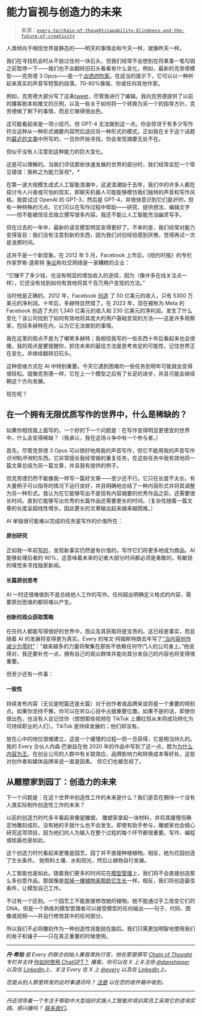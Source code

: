 <!--yml

类别：COT 专栏

日期：2024-05-08 11:03:10

-->

# 能力盲视与创造力的未来

> 来源：[`every.to/chain-of-thought/capability-blindness-and-the-future-of-creativity`](https://every.to/chain-of-thought/capability-blindness-and-the-future-of-creativity)

人类倾向于相信世界是静态的——明天的事情会和今天一样，就像昨天一样。

我们在寻找机会时从不放过任何一块石头，但我们经常不会想到在将某事一笔勾销之前暂停一下——我们也不会翻转旧石头看看有什么变化。例如，最新的克劳德模型——克劳德 3 Opus——是一个[*出色的*作家](https://every.to/napkin-math/claude-3-is-the-most-human-ai-yet)。在适当的提示下，它可以以一种听起来真实的声音写短暂的段落，70-80%像我、你或任何其他作家。

例如，克劳德大部分写了这条[tweet](https://twitter.com/danshipper/status/1778033042096902478)，尽管我进行了编辑。我向克劳德提供了以前的播客剧本和推文的示例，以及一些关于如何将一个转换为另一个的指导方针。克劳德做了剩下的事情，而且它做得很出色。

这可能看起来是一项小技巧，但 GPT-4 无法做到这一点。你会惊讶于有多少写作符合这种从一种形式摘要内容然后适应另一种形式的模式。正如我在关于这个话题的[最近的文章](https://every.to/chain-of-thought/chatgpt-and-the-future-of-the-human-mind)中所写的，一旦你开始寻找，你会发现摘要无处不在。

但似乎没有人注意到这种能力的巨大变化。

这是可以理解的。当我们评估那些快速发展的世界的部分时，我们经常会犯一个常见错误：我称之为能力盲视*。*

在第一波大规模生成式人工智能浪潮中，这波浪潮始于去年，我们中的许多人都在探讨令人兴奋或可怕的现实，即聊天机器人可能能够模仿我们独特的声音和写作风格。我尝试过 OpenAI 的 GPT-3，然后是 GPT-4，并很快意识到它们是*好的*，但有一种特殊的污点。它们可以在写作过程中帮助——研究、提供想法、编辑文字——但不能被信任去独立撰写很多内容。我还不能让人工智能充当幽灵写手。

但在过去的一年中，最新的语言模型明显变得更好了。不幸的是，我们经常对能力变得盲目：我们没有注意到新的东西，因为我们对旧经验感到厌倦，觉得再试一次是浪费时间。

这并不是一个新现象。在 2012 年 5 月，Facebook 上市后，《纽约时报》的专栏作家罗斯·道索特 [争论](https://www.nytimes.com/2012/05/27/opinion/sunday/douthat-the-facebook-illusion.html?searchResultPosition=6)称社交网络是一家糟糕的企业：

“它赚不了多少钱，也没有明显的增加收入的途径，因为（像许多在线关注点一样），它还没有找到如何有效地将其千百万用户变现的方法。”

当时他是正确的。2012 年，Facebook [创造](https://investor.fb.com/investor-news/press-release-details/2013/Facebook-Reports-Fourth-Quarter-and-Full-Year-2012-Results/default.aspx) 了 50 亿美元的收入，只有 5300 万美元的净利润。十年后，多赫特显然错了。在 2023 年，现在被称为 Meta 的 Facebook 创造了大约 1,340 亿美元的收入和 230 亿美元的净利润。发生了什么变化？该公司找到了如何有效地将其庞大的用户基础变现的方法——这是许多观察家，包括多赫特在内，认为它无法做到的事情。

我在这里的观点不是为了嘲笑多赫特；我相信我写的一些东西十年后看起来也会很傻。我的观点是要提醒你，抓住未来的最佳方法是思考肯定的可能性，记住世界正在变化，并继续翻转旧石头。

这种思维方式在 AI 中特别重要。今天它遇到困难的一些任务到明年可能就会变得很轻松。就像克劳德一样，它在上一个模型之后有了长足的进步，并且可能会继续朝这个方向发展。

现在呢？

## 在一个拥有无限优质写作的世界中，什么是稀缺的？

如果你相信我上面写的，一个好的下一个问题是：在写作变得明显更便宜的世界中，什么会变得稀缺？（我承认，我在这场斗争中有一个参与者。）

首先，尽管克劳德 3 Opus 可以很好地用我的声音写作，但它不能用我的声音写作*任何*和*所有*的东西。它非常擅长我经常做的重复任务，在这些任务中我有效地将一篇文章总结为另一篇文章，并且我有提供的例子。

但克劳德仍然不能像我一样写一篇好文章——至少还不行。它只在长度不太长、有大量例子可以指导的情况下运行良好，并且明确地总结了一种内容形式并将其调整为另一种形式。我认为在它能够写出不是现有内容摘要的优秀作品之前，还需要很长时间。直到它能够写出优秀的长篇作品还需要更长的时间。（复杂性随着一篇文章的长度呈超线性增长，因此更长的文章输出起来越来越困难。）

AI 单独很可能难以完成的任务是写作的价值所在：

#### 原创研究

正如我一年前[写的](https://every.to/chain-of-thought/we-re-building-ai-into-our-media-business?sid=40671)，发现新事实仍然是有价值的。写作它们将更多地成为商品。AI 能够处理后者的 90%，这意味着未来的记者大部分时间都必须是勇敢的，有敏锐的嗅觉来寻找独家新闻。

#### 长篇原创思考

AI 一时还很难做到不是总结他人工作的写作。任何超出明确定义格式的内容，需要原创思维的都将难以产生。

#### 创新的观众获取策略

在任何人都能写得很好的世界中，观众及其获取将是宝贵的。这已经是事实，而且随着 AI 的发展将变得更为真实。Every 的埃文·阿姆斯特朗去年写了[“当内容创作减少为零时”](https://every.to/napkin-math/when-content-creation-goes-to-zero)："越来越多的力量将聚集在那些不依赖任何守门人的公司身上。”他说得对，我还要补充一点，拥有自己的观众群体并能向其分发自己的内容也将变得很重要。

但至少还有一件事：

#### 一致性

持续发布内容（无论是短篇还是长篇）对于创作者或品牌来说将是一个重要的特别点。如果你坚持不懈，你可以在听众心目中占据重要位置。如果不是的话，即使你很出色，也没有人会记住你（想想那些视频在 TikTok 上爆红但从未将成功转化为可持续职业的人们）。TikTok 是持续发展的；他们却没有。

放在心中的地位很难建立，这是一个缓慢的过程—但一旦获得，它是相当持久的。 我的 Every 合伙人内森·巴谢兹在他 2020 年的作品中写到了这一点，题为[为什么内容为王](https://every.to/divinations/why-content-is-king-26199975)。在创业公司的人群中有关联效应、品牌影响力和转换成本等好处，这些对创作者和媒体品牌来说一直是因素。 但它们也被忽视了。

## 从雕塑家到园丁：创造力的未来

下一个问题是：在这个世界中创造性工作的未来是什么？我们是否在期待一个没有人类实际制作创造性工作的未来？

以前的创造力时代多半看起来像是雕塑。 雕塑家拿起一块材料，并将其缓慢但确定地雕刻成形。没有她的手就什么也不会发生。即使有助手参与，雕塑家也会细心研究这项项目，因为他们的人为输入在整个过程的每个环节都很重要。写作、编程或绘画也是如此。

这个创造力时代看起来更像是园艺。园丁并不直接种植植物。相反，她为花园创造了生长条件。 她照料土壤、水和阳光，然后让植物自行发展。

人工智能也是如此。随着我们更多的时间花在[模型管理](https://every.to/chain-of-thought/the-knowledge-economy-is-over-welcome-to-the-allocation-economy?sid=40674)上，我们将不会直接创造那么多创意作品。那就像是[拔掉一棵植物来帮助它生长](https://ymi.today/2015/02/odb-chinese-proverbs/)一样。相反，我们将创造最佳条件，让模型自己工作。

不过有一个区别。一个园艺工不能直接修改她的植物。她不能通过手工改变它们的 DNA。但是一个熟练的模型管理者可以接受模型的任何输出——句子、代码、图像或视频——并自行修改其中的任何部分。

所以我们不必将雕刻作为一种创造性技能抛在脑后。我们只需更加明智地使用我们的凿子和锤子——只在真正重要的时候使用。

* * *

***丹·希珀*** *是 Every 的联合创始人兼首席执行官，他在那里撰写* [*Chain of Thought*](https://every.to/chain-of-thought) *专栏并主持* [你如何使用 ChatGPT？](https://open.spotify.com/show/5qX1nRTaFsfWdmdj5JWO1G) *播客。你可以在 X 上关注他* [*@danshipper*](https://twitter.com/danshipper) *以及在* [*LinkedIn*](https://www.linkedin.com/in/danshipper/)*上，关注 Every 在 X 上* [*@every*](https://twitter.com/every) *以及在* [*LinkedIn*](https://www.linkedin.com/company/everyinc/)*上。*

*您是从别人那里转发的此时事通讯吗？* [*注册*](https://every.to/account) *以在您的收件箱中收到。*

* * *

*丹还领导着一个专注于帮助中大型组织实施人工智能并培训其员工采用它的咨询实践。感兴趣吗？* [*联系我们*](https://every-media.typeform.com/to/FEKkKQZ7)*。*
